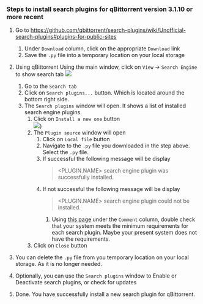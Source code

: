 ### Steps to install search plugins for qBittorrent version 3.1.10 or more recent

1. Go to https://github.com/qbittorrent/search-plugins/wiki/Unofficial-search-plugins#plugins-for-public-sites
     1. Under `Download` column, click on the appropriate `Download` link
     1. Save the `.py` file into a temporary location on your local storage

1. Using qBittorrent
     Using the main window, click on `View` -> `Search Engine` to show search tab
   ![](https://user-images.githubusercontent.com/14078661/51446055-a4431080-1cf3-11e9-8180-1994bdcbb672.png)
     1. Go to the `Search tab`
     1. Click on `Search plugins...` button. Which is located around the bottom right side.
     1. The `Search plugins` window will open. It shows a list of installed search engine plugins.
          1. Click on `Install a new one` button <br>
             ![](https://user-images.githubusercontent.com/14078661/51446120-bf625000-1cf4-11e9-98e1-b7e8b771c457.png))
          1. The `Plugin source` window will open
               1. Click on `Local file` button
               1. Navigate to the `.py` file you downloaded in the step above. Select the `.py` file.
               1. If successful the following message will be display 
                     > <PLUGIN.NAME> search engine plugin was successfully installed.
               1. If not successful the following message will be display
                     > <PLUGIN.NAME> search engine plugin could not be installed.
                    1. Using [this page](https://github.com/qbittorrent/search-plugins/wiki/Unofficial-search-plugins#plugins-for-public-sites) under the `Comment` column, double check that your system meets the minimum requirements for each search plugin. Maybe your present system does not have the requirements.
          1. Click on `Close` button
1. You can delete the `.py` file from you temporary location on your local storage. As it is no longer needed.
1. Optionally, you can use the `Search plugins` window to Enable or Deactivate search plugins, or check for updates
1. Done. You have successfully install a new search plugin for qBittorrent.